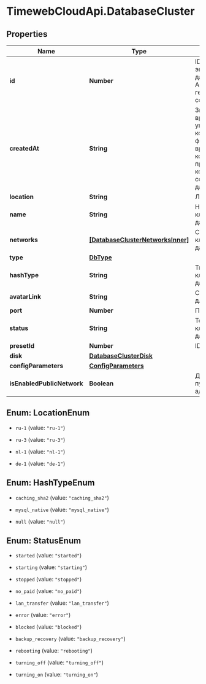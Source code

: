 # TimewebCloudApi.DatabaseCluster

## Properties

Name | Type | Description | Notes
------------ | ------------- | ------------- | -------------
**id** | **Number** | ID для каждого экземпляра базы данных. Автоматически генерируется при создании. | 
**createdAt** | **String** | Значение времени, указанное в комбинированном формате даты и времени ISO8601, которое представляет, когда была создана база данных. | 
**location** | **String** | Локация сервера. | 
**name** | **String** | Название кластера базы данных. | 
**networks** | [**[DatabaseClusterNetworksInner]**](DatabaseClusterNetworksInner.md) | Список сетей кластера базы данных. | 
**type** | [**DbType**](DbType.md) |  | 
**hashType** | **String** | Тип хеширования кластера базы данных (mysql5 | mysql | postgres). | 
**avatarLink** | **String** | Ссылка на аватар для базы данных. | 
**port** | **Number** | Порт | 
**status** | **String** | Текущий статус кластера базы данных. | 
**presetId** | **Number** | ID тарифа. | 
**disk** | [**DatabaseClusterDisk**](DatabaseClusterDisk.md) |  | [optional] 
**configParameters** | [**ConfigParameters**](ConfigParameters.md) |  | 
**isEnabledPublicNetwork** | **Boolean** | Доступность публичного IP-адреса | 



## Enum: LocationEnum


* `ru-1` (value: `"ru-1"`)

* `ru-3` (value: `"ru-3"`)

* `nl-1` (value: `"nl-1"`)

* `de-1` (value: `"de-1"`)





## Enum: HashTypeEnum


* `caching_sha2` (value: `"caching_sha2"`)

* `mysql_native` (value: `"mysql_native"`)

* `null` (value: `"null"`)





## Enum: StatusEnum


* `started` (value: `"started"`)

* `starting` (value: `"starting"`)

* `stopped` (value: `"stopped"`)

* `no_paid` (value: `"no_paid"`)

* `lan_transfer` (value: `"lan_transfer"`)

* `error` (value: `"error"`)

* `blocked` (value: `"blocked"`)

* `backup_recovery` (value: `"backup_recovery"`)

* `rebooting` (value: `"rebooting"`)

* `turning_off` (value: `"turning_off"`)

* `turning_on` (value: `"turning_on"`)




